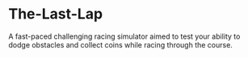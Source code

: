 # The-Last-Lap
A fast-paced challenging racing simulator aimed to test your ability to dodge obstacles and collect coins while racing through the course.
